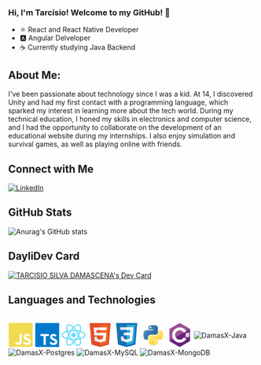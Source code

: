 ### Hi, I'm Tarcísio! Welcome to my GitHub! 👋
- ⚛️ React and React Native Developer
- 🅰️ Angular Delveloper
- ☕ Currently studying Java Backend

## About Me:
I've been passionate about technology since I was a kid. At 14, I discovered Unity and had my first contact with a programming language, which sparked my interest in learning more about the tech world. During my technical education, I honed my skills in electronics and computer science, and I had the opportunity to collaborate on the development of an educational website during my internships. I also enjoy simulation and survival games, as well as playing online with friends.

## Connect with Me
[![LinkedIn](https://img.shields.io/badge/LinkedIn-0077B5?style=for-the-badge&logo=linkedin&logoColor=white)](https://www.linkedin.com/in/tarcisiodamascena/)

## GitHub Stats
![Anurag's GitHub stats](https://github-readme-stats.vercel.app/api?username=TarcisioDamascena&show_icons=true&theme=radical)

## DayliDev Card
<a href="https://app.daily.dev/damasx"><img src="https://api.daily.dev/devcards/v2/3fEngDhFF5WDY8SMTc1FE.png?type=wide&r=rgq" width="652" alt="TARCISIO SILVA DAMASCENA's Dev Card"/></a>

## Languages and Technologies
<div style="display: inline_block"><br>
  <img align="center" alt="DamasX-Js" height="50" width="50" src="https://raw.githubusercontent.com/devicons/devicon/master/icons/javascript/javascript-plain.svg">
  <img align="center" alt="DamasX-Ts" height="50" width="50" src="https://raw.githubusercontent.com/devicons/devicon/master/icons/typescript/typescript-plain.svg">
  <img align="center" alt="DamasX-React" height="50" width="50" src="https://raw.githubusercontent.com/devicons/devicon/master/icons/react/react-original.svg">
  <img align="center" alt="DamasX-HTML" height="50" width="50" src="https://raw.githubusercontent.com/devicons/devicon/master/icons/html5/html5-original.svg">
  <img align="center" alt="DamasX-CSS" height="50" width="50" src="https://raw.githubusercontent.com/devicons/devicon/master/icons/css3/css3-original.svg">
  <img align="center" alt="DamasX-Python" height="50" width="50" src="https://raw.githubusercontent.com/devicons/devicon/master/icons/python/python-original.svg">
  <img align="center" alt="DamasX-Csharp" height="50" width="50" src="https://raw.githubusercontent.com/devicons/devicon/master/icons/csharp/csharp-original.svg">
  <img align="center" alt="DamasX-Java" height="50" width="50" src="https://cdn.jsdelivr.net/gh/devicons/devicon@latest/icons/java/java-original.svg">
  <img align="center" alt="DamasX-Postgres" height="50" width="50" src="https://cdn.jsdelivr.net/gh/devicons/devicon@latest/icons/postgresql/postgresql-original.svg" />
  <img align="center" alt="DamasX-MySQL" height="50" width="50" src="https://cdn.jsdelivr.net/gh/devicons/devicon@latest/icons/mysql/mysql-original.svg" />
  <img align="center" alt="DamasX-MongoDB" height="50" width="50" src="https://cdn.jsdelivr.net/gh/devicons/devicon@latest/icons/mongodb/mongodb-original.svg" />
          
</div>
